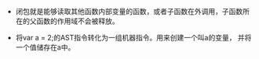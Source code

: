 - 闭包就是能够读取其他函数内部变量的函数，或者子函数在外调用，子函数所在的父函数的作用域不会被释放。

- 将var a = 2;的AST指令转化为一组机器指令。用来创建一个叫a的变量， 并将一个值储存在a中。
